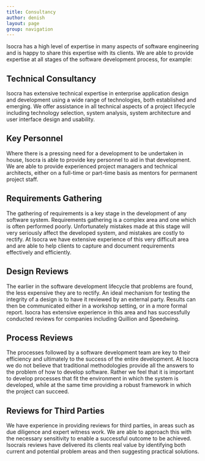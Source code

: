 ```yaml
---
title: Consultancy
author: denish
layout: page
group: navigation
---
```

Isocra has a high level of expertise in many aspects of software engineering and is happy to share this expertise with its clients. We are able to provide expertise at all stages of the software development process, for example:

## <a name="technical" id="technical">Technical Consultancy</a>

Isocra has extensive technical expertise in enterprise application design and development using a wide range of technologies, both established and emerging. We offer assistance in all technical aspects of a project lifecycle including technology selection, system analysis, system architecture and user interface design and usability.

## <a name="personnel" id="personnel">Key Personnel</a>

Where there is a pressing need for a development to be undertaken in house, Isocra is able to provide key personnel to aid in that development. We are able to provide experienced project managers and technical architects, either on a full-time or part-time basis as mentors for permanent project staff.

## <a name="requirements" id="requirements">Requirements Gathering</a>

The gathering of requirements is a key stage in the development of any software system. Requirements gathering is a complex area and one which is often performed poorly. Unfortunately mistakes made at this stage will very seriously affect the developed system, and mistakes are costly to rectify. At Isocra we have extensive experience of this very difficult area and are able to help clients to capture and document requirements effectively and efficiently.

## <a name="designreview">Design Reviews</a>

The earlier in the software development lifecycle that problems are found, the less expensive they are to rectify. An ideal mechanism for testing the integrity of a design is to have it reviewed by an external party. Results can then be communicated either in a workshop setting, or in a more formal report. Isocra has extensive experience in this area and has successfully conducted reviews for companies including Quillion and Speedwing.

## <a name="processreview" id="processreview">Process Reviews</a>

The processes followed by a software development team are key to their efficiency and ultimately to the success of the entire development. At Isocra we do not believe that traditional methodologies provide all the answers to the problem of how to develop software. Rather we feel that it is important to develop processes that fit the environment in which the system is developed, while at the same time providing a robust framework in which the project can succeed.

## <a name="expertwitness" id="expertwitness">Reviews for Third Parties</a>

We have experience in providing reviews for third parties, in areas such as due diligence and expert witness work. We are able to approach this with the necessary sensitivity to enable a successful outcome to be achieved. Isocraís reviews have delivered its clients real value by identifying both current and potential problem areas and then suggesting practical solutions.

